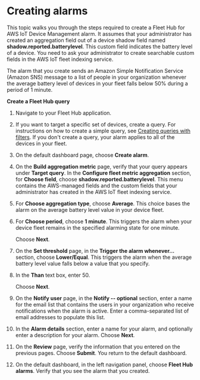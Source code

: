 # Creating alarms<a name="aws-iot-monitor-user-alarms-create"></a>

This topic walks you through the steps required to create a Fleet Hub for AWS IoT Device Management alarm\. It assumes that your administrator has created an aggregation field out of a device shadow field named **shadow\.reported\.batterylevel**\. This custom field indicates the battery level of a device\. You need to ask your administrator to create searchable custom fields in the AWS IoT fleet indexing service\.

The alarm that you create sends an Amazon Simple Notification Service \(Amazon SNS\) message to a list of people in your organization whenever the average battery level of devices in your fleet falls below 50% during a period of 1 minute\.

**Create a Fleet Hub query**

1. Navigate to your Fleet Hub application\.

1. If you want to target a specific set of devices, create a query\. For instructions on how to create a simple query, see [Creating queries with filters](aws-iot-monitor-user-queries-creating.md)\. If you don't create a query, your alarm applies to all of the devices in your fleet\.

1. On the default dashboard page, choose **Create alarm**\.

1. On the **Build aggregation metric** page, verify that your query appears under **Target query**\. In the **Configure fleet metric aggregation** section, for **Choose field**, choose **shadow\.reported\.batterylevel**\. This menu contains the AWS\-managed fields and the custom fields that your administrator has created in the AWS IoT fleet indexing service\.

1. For **Choose aggregation type**, choose **Average**\. This choice bases the alarm on the average battery level value in your device fleet\.

1. For **Choose period**, choose **1 minute**\. This triggers the alarm when your device fleet remains in the specified alarming state for one minute\.

   Choose **Next**\.

1. On the **Set threshold** page, in the **Trigger the alarm whenever\.\.\.** section, choose **Lower/Equal**\. This triggers the alarm when the average battery level value falls below a value that you specify\.

1. In the **Than** text box, enter 50\.

   Choose **Next**\.

1. On the **Notify user** page, in the **Notify \-\- optional** section, enter a name for the email list that contains the users in your organization who receive notifications when the alarm is active\. Enter a comma\-separated list of email addresses to populate this list\.

1. In the **Alarm details** section, enter a name for your alarm, and optionally enter a description for your alarm\. Choose **Next**\.

1. On the **Review** page, verify the information that you entered on the previous pages\. Choose **Submit**\. You return to the default dashboard\.

1. On the default dashboard, in the left navigation panel, choose **Fleet Hub alarms**\. Verify that you see the alarm that you created\.